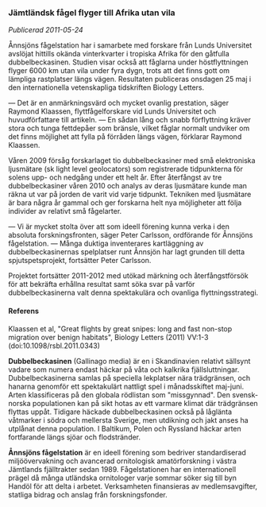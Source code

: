 ### Jämtländsk fågel flyger till Afrika utan&nbsp;vila

*Publicerad 2011-05-24*

Ånnsjöns fågelstation har i samarbete med forskare från Lunds Universitet avslöjat hittills okända vinterkvarter i tropiska Afrika för den gåtfulla dubbelbeckasinen. Studien visar också att fåglarna under höstflyttningen flyger 6000 km utan vila under fyra dygn, trots att det finns gott om lämpliga rastplatser längs vägen. Resultaten publiceras onsdagen 25 maj i den internationella vetenskapliga tidskriften Biology Letters.

— Det är en anmärkningsvärd och mycket ovanlig prestation, säger Raymond Klaassen, flyttfågelforskare vid Lunds Universitet och huvudförfattare till artikeln.
— En sådan lång och snabb förflyttning kräver stora och tunga fettdepåer som bränsle, vilket fåglar normalt undviker om det finns möjlighet att fylla på förråden längs vägen, förklarar Raymond Klaassen.

Våren 2009 försåg forskarlaget tio dubbelbeckasiner med små elektroniska ljusmätare (sk light level geolocators) som registrerade tidpunkterna för solens upp- och nedgång under ett helt år. Efter återfångst av tre dubbelbeckasiner våren 2010 och analys av deras ljusmätare kunde man räkna ut var på jorden de varit vid varje tidpunkt. Tekniken med ljusmätare är bara några år gammal och ger forskarna helt nya möjligheter att följa individer av relativt små fågelarter.

— Vi är mycket stolta över att som ideell förening kunna verka i den absoluta forskningsfronten, säger Peter Carlsson, ordförande för Ånnsjöns fågelstation.
— Många duktiga inventerares kartläggning av dubbelbeckasinernas spelplatser runt Ånnsjön har lagt grunden till detta spjutspetsprojekt, fortsätter Peter Carlsson.

Projektet fortsätter 2011-2012 med utökad märkning och återfångstförsök för att bekräfta erhållna resultat samt söka svar på varför dubbelbeckasinerna valt denna spektakulära och ovanliga flyttningsstrategi.

#### Referens
Klaassen et al, "Great flights by great snipes: long and fast non-stop migration over benign habitats", Biology Letters (2011) VV:1-3 (doi:10.1098/rsbl.2011.0343)

**Dubbelbeckasinen** (Gallinago media) är en i Skandinavien relativt sällsynt vadare som numera endast häckar på våta och kalkrika fjällsluttningar. Dubbelbeckasinerna samlas på speciella lekplatser nära trädgränsen, och hanarna genomför ett spektakulärt nattligt spel i månadsskiftet maj-juni. Arten klassificeras på den globala rödlistan som "missgynnad". Den svensk-norska populationen kan på sikt hotas av ett varmare klimat där trädgränsen flyttas uppåt. Tidigare häckade dubbelbeckasinen också på låglänta våtmarker i södra och mellersta Sverige, men utdikning och jakt anses ha utplånat denna population. I Baltikum, Polen och Ryssland häckar arten fortfarande längs sjöar och flodstränder.

**Ånnsjöns fågelstation** är en ideell förening som bedriver standardiserad miljöövervakning och avancerad ornitologisk amatörforskning i västra Jämtlands fjälltrakter sedan 1989. Fågelstationen har en internationell prägel då många utländska ornitologer varje sommar söker sig till byn Handöl för att delta i arbetet. Verksamheten finansieras av medlemsavgifter, statliga bidrag och anslag från forskningsfonder.